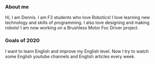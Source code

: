 ### About me
  Hi, I am Dennis. I am F3 students who love Robotics! I love learning new technology and skills of programming. I also love designing and making robots! I am now working on a Brushless Motor Foc Driver project.

### Goals of 2020
  I want to learn English and improve my English level. Now I try to watch some English youtube channels and English articles every week.
